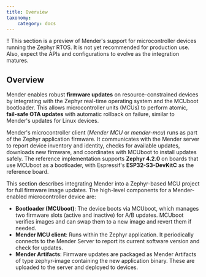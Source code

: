 ```yaml
---
title: Overview
taxonomy:
    category: docs
---
```


!! This section is a preview of Mender's support for microcontroller devices running the Zephyr RTOS. It is not yet recommended for production use. Also, expect the APIs and configurations to evolve as the integration matures.

## Overview

Mender enables robust **firmware updates** on resource-constrained devices by integrating with the Zephyr real-time operating system and the MCUboot bootloader. This allows microcontroller units (MCUs) to perform atomic, **fail-safe OTA updates** with automatic rollback on failure, similar to Mender's updates for Linux devices.

<!--AUTOVERSION: "supports **Zephyr %** on boards"/ignore -->
Mender's microcontroller client (*Mender MCU* or *mender-mcu*) runs as part of the Zephyr application firmware. It communicates with the Mender server to report device inventory and identity, checks for available updates, downloads new firmware, and coordinates with MCUboot to install updates safely. The reference implementation supports **Zephyr 4.2.0** on boards that use MCUboot as a bootloader, with Espressif's **ESP32-S3-DevKitC** as the reference board.

This section describes integrating Mender into a Zephyr-based MCU project for full firmware image updates. The high-level components for a Mender-enabled microcontroller device are:
* **Bootloader (MCUboot)**: The device boots via MCUboot, which manages two firmware slots (active and inactive) for A/B updates. MCUboot verifies images and can swap them to a new image and revert them if needed.
* **Mender MCU client**: Runs within the Zephyr application. It periodically connects to the Mender Server to report its current software version and check for updates.
* **Mender Artifacts**: Firmware updates are packaged as Mender Artifacts of type zephyr-image containing the new application binary. These are uploaded to the server and deployed to devices.
